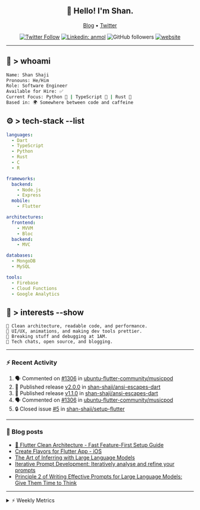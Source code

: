 <h2 align="center">👋 Hello! I'm Shan.</h2>
<p align="center">
  <a href="https://dev.to/shanshaji">Blog</a> •
  <a href="https://twitter.com/intent/follow?screen_name=shan__shaji">Twitter</a>
</p>

<p align="center"><a href="https://twitter.com/intent/follow?screen_name=shan__shaji"><img src="https://img.shields.io/twitter/follow/shan__shaji?style=flat" alt="Twitter Follow"></a>
<a href="https://www.linkedin.com/in/shan-shaji/"><img src="https://img.shields.io/badge/shan-shaji?style=flat-square&amp;logo=Linkedin&amp;logoColor=white&amp;link=https://www.linkedin.com/in/shan-shaji/" alt="Linkedin: anmol"></a>
<img src="https://img.shields.io/github/followers/shan-shaji?label=Follow&amp;style=social" alt="GitHub followers">
<a href="http://shan-shaji.github.io/"><img src="https://img.shields.io/badge/Website-46a2f1.svg?&amp;style=flat-square&amp;logo=Google-Chrome&amp;logoColor=white&amp;link=http://shan-shaji.github.io/" alt="website"></a></p>

<hr>

<!-- README.md -->

## 🧠 > whoami

```bash
Name: Shan Shaji
Pronouns: He/Him
Role: Software Engineer
Available for Hire: ✅
Current Focus: Python 🐍 | TypeScript 🗾 | Rust 🦠
Based in: 🌍 Somewhere between code and caffeine
```



## ⚙️ > tech-stack --list

```yaml
languages:
  - Dart
  - TypeScript
  - Python
  - Rust
  - C
  - R

frameworks:
  backend:
    - Node.js
    - Express
  mobile:
    - Flutter

architectures:
  frontend:
    - MVVM
    - Bloc
  backend:
    - MVC

databases:
  - MongoDB
  - MySQL

tools:
  - Firebase
  - Cloud Functions
  - Google Analytics
```



## 🚀 > interests --show

```
🧠 Clean architecture, readable code, and performance.
🎨 UI/UX, animations, and making dev tools prettier.
🧪 Breaking stuff and debugging at 1AM.
📡 Tech chats, open source, and blogging.
```

---

### ⚡ Recent Activity

<!--START_SECTION:activity-->
1. 🗣 Commented on [#1306](https://github.com/ubuntu-flutter-community/musicpod/issues/1306#issuecomment-2993997219) in [ubuntu-flutter-community/musicpod](https://github.com/ubuntu-flutter-community/musicpod)
2. 🚀 Published release [v2.0.0](https://github.com/shan-shaji/ansi-escapes-dart/releases/tag/v2.0.0) in [shan-shaji/ansi-escapes-dart](https://github.com/shan-shaji/ansi-escapes-dart)
3. 🚀 Published release [v1.1.0](https://github.com/shan-shaji/ansi-escapes-dart/releases/tag/v1.1.0) in [shan-shaji/ansi-escapes-dart](https://github.com/shan-shaji/ansi-escapes-dart)
4. 🗣 Commented on [#1306](https://github.com/ubuntu-flutter-community/musicpod/issues/1306#issuecomment-2971818271) in [ubuntu-flutter-community/musicpod](https://github.com/ubuntu-flutter-community/musicpod)
5. 🔒 Closed issue [#5](https://github.com/shan-shaji/setup-flutter/issues/5) in [shan-shaji/setup-flutter](https://github.com/shan-shaji/setup-flutter)
<!--END_SECTION:activity-->

---

### 📕 Blog posts

<!-- BLOG-POST-LIST:START -->
- [🔧 Flutter Clean Architecture - Fast Feature-First Setup Guide](https://dev.to/shanshaji/flutter-clean-architecture-fast-feature-first-setup-guide-342l)
- [Create Flavors for Flutter App - iOS](https://dev.to/shanshaji/create-flavors-for-flutter-app-ios-fnl)
- [The Art of Inferring with Large Language Models](https://dev.to/shanshaji/the-art-of-inferring-with-large-language-models-243m)
- [Iterative Prompt Development: Iteratively analyse and refine your prompts](https://dev.to/shanshaji/iterative-prompt-development-iteratively-analyse-and-refine-your-prompts-3ibl)
- [Principle 2 of Writing Effective Prompts for Large Language Models: Give Them Time to Think](https://dev.to/shanshaji/principle-2-of-writing-effective-prompts-for-large-language-models-give-them-time-to-think-25j3)
<!-- BLOG-POST-LIST:END -->

<hr>
<details>
    <summary>⚡ Weekly Metrics</summary>
    <p>
    
<!--START_SECTION:waka-->
![Code Time](http://img.shields.io/badge/Code%20Time-3%2C016%20hrs%2023%20mins-blue)

![Profile Views](http://img.shields.io/badge/Profile%20Views-2-blue)

**🐱 My GitHub Data** 

> 📦 ? Used in GitHub's Storage 
 > 
> 🏆 305 Contributions in the Year 2025
 > 
> 💼 Opted to Hire
 > 
> 📜 119 Public Repositories 
 > 
> 🔑 0 Private Repositories 
 > 
**I'm an Early 🐤** 

```text
🌞 Morning                8007 commits        █████░░░░░░░░░░░░░░░░░░░░   21.77 % 
🌆 Daytime                14527 commits       ██████████░░░░░░░░░░░░░░░   39.49 % 
🌃 Evening                12990 commits       █████████░░░░░░░░░░░░░░░░   35.32 % 
🌙 Night                  1258 commits        █░░░░░░░░░░░░░░░░░░░░░░░░   03.42 % 
```
📅 **I'm Most Productive on Thursday** 

```text
Monday                   4782 commits        ███░░░░░░░░░░░░░░░░░░░░░░   13.00 % 
Tuesday                  5783 commits        ████░░░░░░░░░░░░░░░░░░░░░   15.72 % 
Wednesday                5473 commits        ████░░░░░░░░░░░░░░░░░░░░░   14.88 % 
Thursday                 8304 commits        ██████░░░░░░░░░░░░░░░░░░░   22.58 % 
Friday                   5309 commits        ████░░░░░░░░░░░░░░░░░░░░░   14.43 % 
Saturday                 3081 commits        ██░░░░░░░░░░░░░░░░░░░░░░░   08.38 % 
Sunday                   4050 commits        ███░░░░░░░░░░░░░░░░░░░░░░   11.01 % 
```


📊 **This Week I Spent My Time On** 

```text
🕑︎ Time Zone: Europe/Vienna

💬 Programming Languages: 
Dart                     16 hrs 34 mins      ████████████████████████░   96.73 % 
Image (svg)              25 mins             █░░░░░░░░░░░░░░░░░░░░░░░░   02.47 % 
YAML                     8 mins              ░░░░░░░░░░░░░░░░░░░░░░░░░   00.79 % 
C                        0 secs              ░░░░░░░░░░░░░░░░░░░░░░░░░   00.01 % 
Text                     0 secs              ░░░░░░░░░░░░░░░░░░░░░░░░░   00.00 % 

🔥 Editors: 
Android Studio           17 hrs 8 mins       █████████████████████████   100.00 % 

🐱‍💻 Projects: 
mobile-b                 17 hrs 6 mins       █████████████████████████   99.82 % 
3.32.8                   1 min               ░░░░░░░░░░░░░░░░░░░░░░░░░   00.17 % 
default                  0 secs              ░░░░░░░░░░░░░░░░░░░░░░░░░   00.01 % 

💻 Operating System: 
Mac                      17 hrs 8 mins       █████████████████████████   100.00 % 
```

**I Mostly Code in Dart** 

```text
TypeScript               9 repos             ██░░░░░░░░░░░░░░░░░░░░░░░   08.04 % 
Python                   6 repos             █░░░░░░░░░░░░░░░░░░░░░░░░   05.36 % 
Rust                     2 repos             ░░░░░░░░░░░░░░░░░░░░░░░░░   01.79 % 
R                        2 repos             ░░░░░░░░░░░░░░░░░░░░░░░░░   01.79 % 
TeX                      1 repo              ░░░░░░░░░░░░░░░░░░░░░░░░░   00.89 % 
```




 Last Updated on 16/08/2025 18:55:25 UTC
<!--END_SECTION:waka-->

</p>
 </details>
